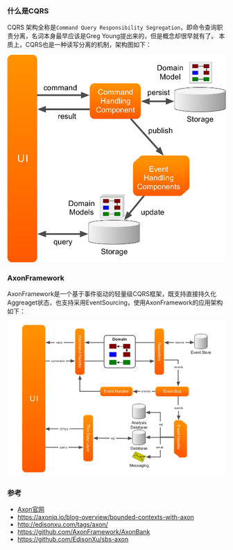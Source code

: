 ### 什么是CQRS
CQRS 架构全称是``Command Query Responsibility Segregation``，即命令查询职责分离，名词本身最早应该是Greg Young提出来的，但是概念却很早就有了。
本质上，CQRS也是一种读写分离的机制，架构图如下：

![CQRS](https://raw.githubusercontent.com/wangboliang/cqrs-axon-demo/master/images/cqrs.png)

### AxonFramework
AxonFramework是一个基于事件驱动的轻量级CQRS框架，既支持直接持久化Aggreaget状态，也支持采用EventSourcing，使用AxonFramework的应用架构如下：

![CQRS](https://raw.githubusercontent.com/wangboliang/cqrs-axon-demo/master/images/axon.png)

### 参考
- [Axon官网](https://docs.axoniq.io/)
- https://axoniq.io/blog-overview/bounded-contexts-with-axon
- http://edisonxu.com/tags/axon/
- https://github.com/AxonFramework/AxonBank
- https://github.com/EdisonXu/sbs-axon
